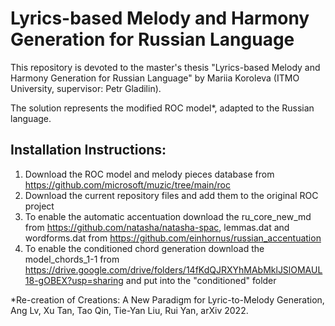 # Lyrics-based Melody and Harmony Generation for Russian Language

This repository is devoted to the master's thesis "Lyrics-based Melody and Harmony Generation for Russian Language" by Mariia Koroleva (ITMO University, supervisor: Petr Gladilin).

The solution represents the modified ROC model*, adapted to the Russian language. 

## Installation Instructions:

1. Download the ROC model and melody pieces database from https://github.com/microsoft/muzic/tree/main/roc
2. Download the current repository files and add them to the original ROC project
3. To enable the automatic accentuation download the ru_core_new_md from https://github.com/natasha/natasha-spac, lemmas.dat and wordforms.dat from https://github.com/einhornus/russian_accentuation
4. To enable the conditioned chord generation download the model_chords_1-1 from https://drive.google.com/drive/folders/14fKdQJRXYhMAbMklJSlOMAUL18-gOBEX?usp=sharing and put into the "conditioned" folder

*Re-creation of Creations: A New Paradigm for Lyric-to-Melody Generation, Ang Lv, Xu Tan, Tao Qin, Tie-Yan Liu, Rui Yan, arXiv 2022.


